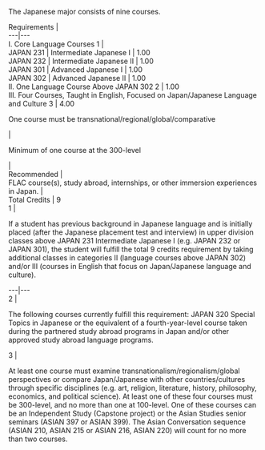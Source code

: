 The Japanese major consists of nine courses.

Requirements  |  
---|---  
I. Core Language Courses  1  |  
JAPAN 231  |  Intermediate Japanese I  |  1.00  
JAPAN 232  |  Intermediate Japanese II  |  1.00  
JAPAN 301  |  Advanced Japanese I  |  1.00  
JAPAN 302  |  Advanced Japanese II  |  1.00  
II. One Language Course Above JAPAN 302  2  |  1.00  
III. Four Courses, Taught in English, Focused on Japan/Japanese Language and
Culture  3  |  4.00  
  
One course must be transnational/regional/global/comparative

|  
  
Minimum of one course at the 300-level

|  
Recommended  |  
FLAC course(s), study abroad, internships, or other immersion experiences in
Japan.  |  
Total Credits  |  9  
1  |

If a student has previous background in Japanese language and is initially
placed (after the Japanese placement test and interview) in upper division
classes above JAPAN 231 Intermediate Japanese I (e.g. JAPAN 232 or JAPAN 301),
the student will fulfill the total 9 credits requirement by taking additional
classes in categories II (language courses above JAPAN 302) and/or III
(courses in English that focus on Japan/Japanese language and culture).  
  
---|---  
2  |

The following courses currently fulfill this requirement: JAPAN 320 Special
Topics in Japanese or the equivalent of a fourth-year-level course taken
during the partnered study abroad programs in Japan and/or other approved
study abroad language programs.  
  
3  |

At least one course must examine transnationalism/regionalism/global
perspectives or compare Japan/Japanese with other countries/cultures through
specific disciplines (e.g. art, religion, literature, history, philosophy,
economics, and political science). At least one of these four courses must be
300-level, and no more than one at 100-level. One of these courses can be an
Independent Study (Capstone project) or the Asian Studies senior seminars
(ASIAN 397 or ASIAN 399). The Asian Conversation sequence (ASIAN 210, ASIAN
215 or ASIAN 216, ASIAN 220) will count for no more than two courses.

